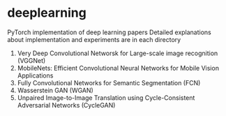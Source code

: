 # deeplearning
PyTorch implementation of deep learning papers
Detailed explanations about implementation and experiments are in each directory

1. Very Deep Convolutional Networsk for Large-scale image recognition (VGGNet)
2. MobileNets: Efficient Convolutional Neural Networks for Mobile Vision Applications
3. Fully Convolutional Networks for Semantic Segmentation (FCN)
4. Wasserstein GAN (WGAN)
5. Unpaired Image-to-Image Translation using Cycle-Consistent Adversarial Networks (CycleGAN)
